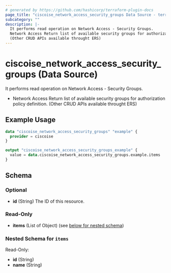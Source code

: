 ```yaml
---
# generated by https://github.com/hashicorp/terraform-plugin-docs
page_title: "ciscoise_network_access_security_groups Data Source - terraform-provider-ciscoise"
subcategory: ""
description: |-
  It performs read operation on Network Access - Security Groups.
  Network Access Return list of available security groups for authorization policy definition.
  (Other CRUD APIs available throught ERS)
---
```


# ciscoise_network_access_security_groups (Data Source)

It performs read operation on Network Access - Security Groups.

- Network Access Return list of available security groups for authorization policy definition.
 (Other CRUD APIs available throught ERS)

## Example Usage

```terraform
data "ciscoise_network_access_security_groups" "example" {
  provider = ciscoise
}

output "ciscoise_network_access_security_groups_example" {
  value = data.ciscoise_network_access_security_groups.example.items
}
```

<!-- schema generated by tfplugindocs -->
## Schema

### Optional

- **id** (String) The ID of this resource.

### Read-Only

- **items** (List of Object) (see [below for nested schema](#nestedatt--items))

<a id="nestedatt--items"></a>
### Nested Schema for `items`

Read-Only:

- **id** (String)
- **name** (String)



